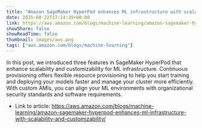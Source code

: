 ```yaml
---
title: "Amazon SageMaker HyperPod enhances ML infrastructure with scalability and customizability"
date: 2025-08-22T17:14:39+00:00
link: https://aws.amazon.com/blogs/machine-learning/amazon-sagemaker-hyperpod-enhances-ml-infrastructure-with-scalability-and-customizability/
showShare: false
showReadTime: false
thumbnail: images/aws.png
tags: ["aws.amazon.com/blogs/machine-learning"]
---
```

In this post, we introduced three features in SageMaker HyperPod that enhance scalability and customizability for ML infrastructure. Continuous provisioning offers flexible resource provisioning to help you start training and deploying your models faster and manage your cluster more efficiently. With custom AMIs, you can align your ML environments with organizational security standards and software requirements.

- Link to article: https://aws.amazon.com/blogs/machine-learning/amazon-sagemaker-hyperpod-enhances-ml-infrastructure-with-scalability-and-customizability/